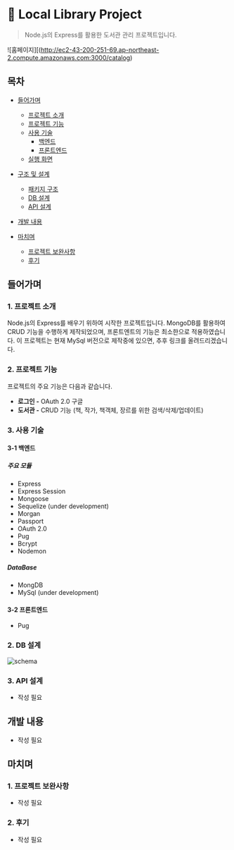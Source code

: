 # :paperclip: Local Library Project
> Node.js의 Express를 활용한 도서관 관리 프로젝트입니다.

![홈페이지][(http://ec2-43-200-251-69.ap-northeast-2.compute.amazonaws.com:3000/catalog)

## 목차
- [들어가며](#들어가며)
  - [프로젝트 소개](#1-프로젝트-소개)    
  - [프로젝트 기능](#2-프로젝트-기능)    
  - [사용 기술](#3-사용-기술)   
     - [백엔드](#3-1-백엔드)
     - [프론트엔드](#3-2-프론트엔드)
  - [실행 화면](#4-실행-화면)   


- [구조 및 설계](#구조-및-설계)
  - [패키지 구조](#1-패키지-구조)
  - [DB 설계](#2-db-설계)
  - [API 설계](#3-api-설계)

- [개발 내용](#개발-내용)

- [마치며](#마치며)
  - [프로젝트 보완사항](#1-프로젝트-보완사항)
  - [후기](#2-후기)

## 들어가며
### 1. 프로젝트 소개

Node.js의 Express를 배우기 위하여 시작한 프로젝트입니다. MongoDB를 활용하여 CRUD 기능을 수행하게 제작되었으며, 프론트엔트의 기능은 최소한으로 적용하였습니다. 이 프로젝트는 현재 MySql 버전으로 제작중에 있으면, 추후 링크를 올려드리겠습니다.

### 2. 프로젝트 기능

프로젝트의 주요 기능은 다음과 같습니다.
- **로그인 -** OAuth 2.0 구글
- **도서관 -** CRUD 기능 (책, 작가, 책객체, 장르를 위한 검색/삭제/업데이트)

### 3. 사용 기술

#### 3-1 백엔드

##### 주요 모듈
- Express
- Express Session
- Mongoose
- Sequelize (under development)
- Morgan
- Passport
- OAuth 2.0
- Pug
- Bcrypt
- Nodemon

##### DataBase
- MongDB
- MySql (under development)

#### 3-2 프론트엔드
- Pug
   
     
### 2. DB 설계
![schema](https://user-images.githubusercontent.com/108340024/189528419-19347a6e-c118-4fa8-94f1-38a1a2d74203.png)


### 3. API 설계
 - 작성 필요 
 

## 개발 내용
 - 작성 필요 


## 마치며   
### 1. 프로젝트 보완사항   
 - 작성 필요 



### 2. 후기  
 - 작성 필요 


